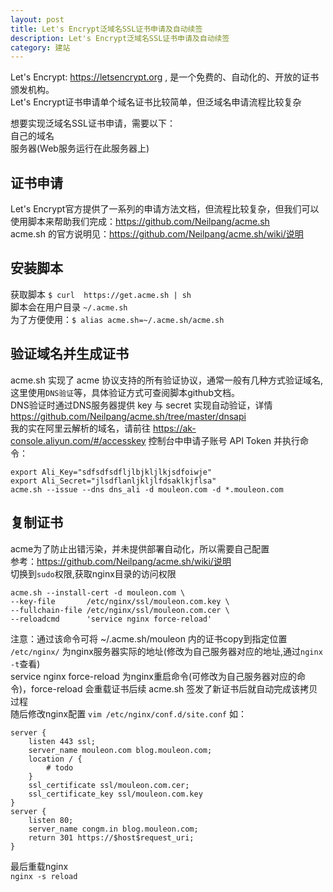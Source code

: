 ```yaml
---
layout: post
title: Let's Encrypt泛域名SSL证书申请及自动续签
description: Let's Encrypt泛域名SSL证书申请及自动续签
category: 建站
---
```

Let's Encrypt: https://letsencrypt.org , 是一个免费的、自动化的、开放的证书颁发机构。  
Let's Encrypt证书申请单个域名证书比较简单，但泛域名申请流程比较复杂  

想要实现泛域名SSL证书申请，需要以下：  
自己的域名  
服务器(Web服务运行在此服务器上)    
## 证书申请  
Let's Encrypt官方提供了一系列的申请方法文档，但流程比较复杂，但我们可以使用脚本来帮助我们完成：https://github.com/Neilpang/acme.sh    
acme.sh 的官方说明见：https://github.com/Neilpang/acme.sh/wiki/说明  

## 安装脚本  
获取脚本
`$ curl  https://get.acme.sh | sh`  
脚本会在用户目录 `~/.acme.sh`  
为了方便使用：`$ alias acme.sh=~/.acme.sh/acme.sh`  

## 验证域名并生成证书
acme.sh 实现了 acme 协议支持的所有验证协议，通常一般有几种方式验证域名,这里使用`DNS验证`等，具体验证方式可查阅脚本github文档。  
DNS验证时通过DNS服务器提供 key 与 secret 实现自动验证，详情
https://github.com/Neilpang/acme.sh/tree/master/dnsapi  
我的实在阿里云解析的域名，请前往 https://ak-console.aliyun.com/#/accesskey 控制台中申请子账号 API Token 并执行命令：  
```
export Ali_Key="sdfsdfsdfljlbjkljlkjsdfoiwje"
export Ali_Secret="jlsdflanljkljlfdsaklkjflsa"
acme.sh --issue --dns dns_ali -d mouleon.com -d *.mouleon.com
```
## 复制证书  
acme为了防止出错污染，并未提供部署自动化，所以需要自己配置  
参考：https://github.com/Neilpang/acme.sh/wiki/说明  
切换到`sudo`权限,获取nginx目录的访问权限  
```
acme.sh --install-cert -d mouleon.com \
--key-file       /etc/nginx/ssl/mouleon.com.key \
--fullchain-file /etc/nginx/ssl/mouleon.com.cer \
--reloadcmd      'service nginx force-reload'
```
注意：通过该命令可将 ~/.acme.sh/mouleon 内的证书copy到指定位置  
`/etc/nginx/` 为nginx服务器实际的地址(修改为自己服务器对应的地址,通过`nginx -t`查看)  
service nginx force-reload 为nginx重启命令(可修改为自己服务器对应的命令)，force-reload 会重载证书后续 acme.sh 签发了新证书后就自动完成该拷贝过程  
随后修改nginx配置  `vim /etc/nginx/conf.d/site.conf`
如：   
```
server {
    listen 443 ssl;
    server_name mouleon.com blog.mouleon.com;
    location / {
        # todo
    }
    ssl_certificate ssl/mouleon.com.cer;
    ssl_certificate_key ssl/mouleon.com.key
}
server {
    listen 80;
    server_name congm.in blog.mouleon.com;
    return 301 https://$host$request_uri;
}
```  
最后重载nginx  
`nginx -s reload`
